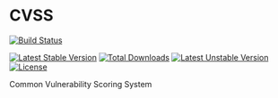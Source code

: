 CVSS
====

[![Build Status](https://travis-ci.org/picoss/cvss.svg?branch=master)](https://travis-ci.org/picoss/cvss)

[![Latest Stable Version](https://poser.pugx.org/picoss/cvss/version)](https://packagist.org/packages/picoss/cvss)
[![Total Downloads](https://poser.pugx.org/picoss/cvss/downloads)](https://packagist.org/packages/picoss/cvss)
[![Latest Unstable Version](https://poser.pugx.org/picoss/cvss/v/unstable)](//packagist.org/packages/picoss/cvss)
[![License](https://poser.pugx.org/picoss/cvss/license)](https://packagist.org/packages/picoss/cvss)

Common Vulnerability Scoring System

